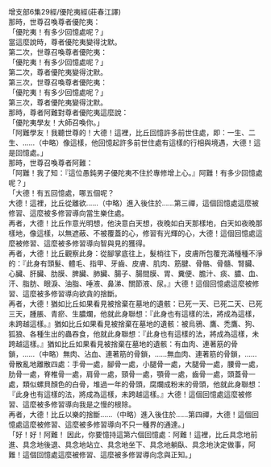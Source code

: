增支部6集29經/優陀夷經(莊春江譯)  
那時，世尊召喚尊者優陀夷：  
「優陀夷！有多少回憶處呢？」  
當這麼說時，尊者優陀夷變得沈默。  
第二次，世尊召喚尊者優陀夷：  
「優陀夷！有多少回憶處呢？」  
第二次，尊者優陀夷變得沈默。  
第三次，世尊召喚尊者優陀夷：  
「優陀夷！有多少回憶處呢？」  
第三次，尊者優陀夷變得沈默。  
那時，尊者阿難對尊者優陀夷這麼說：  
「優陀夷學友！大師召喚你。」  
「阿難學友！我聽世尊的！大德！這裡，比丘回憶許多前世住處，即：一生、二生、……（中略）像這樣，他回憶起許多前世住處有這樣的行相與境遇，大德！這是回憶處。」  
那時，世尊召喚尊者阿難：  
「阿難！我了知：『這位愚鈍男子優陀夷不住於專修增上心。』阿難！有多少回憶處呢？」  
「大德！有五回憶處，哪五個呢？  
大德！這裡，比丘從離欲……（中略）進入後住於……第三禪，這個回憶處這麼被修習、這麼被多修習導向當生樂住處。  
再者，大德！比丘作意光明想，他決意白天想，夜晚如白天那樣地，白天如夜晚那樣地，像這樣，以無遮蔽、不被覆蓋的心，修習有光輝的心，大德！這個回憶處這麼被修習、這麼被多修習導向智與見的獲得。  
再者，大德！比丘觀察此身：從腳掌底往上，髮梢往下，皮膚所包覆充滿種種不淨的：『此身有頭髮、體毛、指甲、牙齒、皮膚、肌肉、筋腱、骨骼、骨髓、腎臟、心臟、肝臟、肋膜、脾臟、肺臟、腸子、腸間膜、胃、糞便、膽汁、痰、膿、血、汗、脂肪、眼淚、油脂、唾液、鼻涕、關節液、尿。』大德！這個回憶處這麼被修習、這麼被多修習導向欲貪的捨斷。  
再者，大德！猶如比丘如果看見被捨棄在墓地的遺骸：已死一天、已死二天、已死三天，腫脹、青瘀、生膿爛，他就此身聯想：『此身也有這樣的法，將成為這樣，未跨越這樣。』猶如比丘如果看見被捨棄在墓地的遺骸：被烏鴉、鷹、禿鷹、狗、狐狼、各種生出的蟲吞食，他就此身聯想：『此身也有這樣的法，將成為這樣，未跨越這樣。』猶如比丘如果看見被捨棄在墓地的遺骸：有血肉、連著筋的骨鎖，……（中略）無肉、沾血、連著筋的骨鎖，……無血肉、連著筋的骨鎖，……骨散亂地離散四處：手骨一處，腳骨一處，小腿骨一處，大腿骨一處，腰骨一處，肋骨一處，脊椎骨一處，肩骨一處，頸骨一處，顎骨一處，齒骨一處，頭蓋骨一處，類似螺貝顏色的白骨，堆過一年的骨頭，腐爛成粉末的骨頭，他就此身聯想：『此身也有這樣的法，將成為這樣，未跨越這樣。』大德！這個回憶處這麼被修習、這麼被多修習導向我是之慢的根除。  
再者，大德！比丘以樂的捨斷……（中略）進入後住於……第四禪，大德！這個回憶處這麼被修習、這麼被多修習導向不只一種界的通達。」  
「好！好！阿難！ 因此，你要憶持這第六個回憶處：阿難！這裡，比丘具念地前進、具念地後退、具念地站立、具念地坐下、具念地躺臥、具念地決定做事，阿難！這個回憶處這麼被修習、這麼被多修習導向念與正知。」  
  
  
